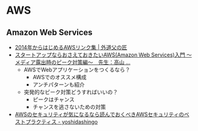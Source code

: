 # AWS
## Amazon Web Services

* [2014年からはじめるAWSリンク集 | 外道父の匠](http://blog.father.gedow.net/2014/01/07/aws-links/)
* [スタートアップならおさえておきたいAWS(Amazon Web Services)入門 ～メディア露出時のピーク対策編～　先生：高山 ...](http://www.slideshare.net/schoowebcampus/awsamazon-web-services-29873429)
    * AWSでWebアプリケーションをつくるなら？
        * AWSでのオススメ構成
        * アンチパターンも紹介
    * 突発的なピーク対策どうすればいいの？
        * ピークはチャンス
        * チャンスを逃さないための対策
* [AWSのセキュリティが気になるなら読んでおくべきAWSセキュリティのベストプラクティス - yoshidashingo](http://yoshidashingo.hatenablog.com/entry/2014/08/24/211825)